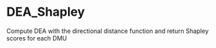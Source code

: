 # DEA_Shapley
Compute DEA with the directional distance function and return Shapley scores for each DMU
